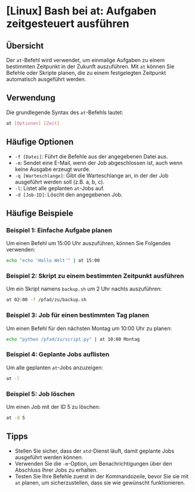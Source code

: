 # [Linux] Bash bei at: Aufgaben zeitgesteuert ausführen

## Übersicht
Der `at`-Befehl wird verwendet, um einmalige Aufgaben zu einem bestimmten Zeitpunkt in der Zukunft auszuführen. Mit `at` können Sie Befehle oder Skripte planen, die zu einem festgelegten Zeitpunkt automatisch ausgeführt werden.

## Verwendung
Die grundlegende Syntax des `at`-Befehls lautet:

```bash
at [Optionen] [Zeit]
```

## Häufige Optionen
- `-f [Datei]`: Führt die Befehle aus der angegebenen Datei aus.
- `-m`: Sendet eine E-Mail, wenn der Job abgeschlossen ist, auch wenn keine Ausgabe erzeugt wurde.
- `-q [Warteschlange]`: Gibt die Warteschlange an, in der der Job ausgeführt werden soll (z.B. a, b, c).
- `-l`: Listet alle geplanten `at`-Jobs auf.
- `-d [Job-ID]`: Löscht den angegebenen Job.

## Häufige Beispiele

### Beispiel 1: Einfache Aufgabe planen
Um einen Befehl um 15:00 Uhr auszuführen, können Sie Folgendes verwenden:

```bash
echo "echo 'Hallo Welt'" | at 15:00
```

### Beispiel 2: Skript zu einem bestimmten Zeitpunkt ausführen
Um ein Skript namens `backup.sh` um 2 Uhr nachts auszuführen:

```bash
at 02:00 -f /pfad/zu/backup.sh
```

### Beispiel 3: Job für einen bestimmten Tag planen
Um einen Befehl für den nächsten Montag um 10:00 Uhr zu planen:

```bash
echo "python /pfad/zu/script.py" | at 10:00 Montag
```

### Beispiel 4: Geplante Jobs auflisten
Um alle geplanten `at`-Jobs anzuzeigen:

```bash
at -l
```

### Beispiel 5: Job löschen
Um einen Job mit der ID 5 zu löschen:

```bash
at -d 5
```

## Tipps
- Stellen Sie sicher, dass der `atd`-Dienst läuft, damit geplante Jobs ausgeführt werden können.
- Verwenden Sie die `-m`-Option, um Benachrichtigungen über den Abschluss Ihrer Jobs zu erhalten.
- Testen Sie Ihre Befehle zuerst in der Kommandozeile, bevor Sie sie mit `at` planen, um sicherzustellen, dass sie wie gewünscht funktionieren.